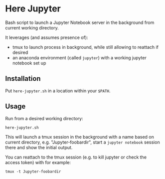
# Here Jupyter

Bash script to launch a Jupyter Notebook server in the background from current working directory.


It leverages (and assumes presence of):

- tmux to launch process in background, while still allowing to reattach if desired
- an anaconda environment (called `jupyter`) with a working jupyter notebook set up

## Installation

Put `here-jupyter.sh` in a location within your `$PATH`.

## Usage

Run from a desired working directory:

    here-jupyter.sh

This will launch a tmux session in the background with a name based on current directory, e.g. "Jupyter-foobardir",
start a `jupyter notebook` session there and show the initial output.

You can reattach to the tmux session (e.g. to kill jupyter or check the access token)
with for example:

	tmux -t Jupyter-foobardir

